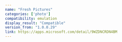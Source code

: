 ```yaml
---
name: "Fresh Pictures"
categories: ['photo']
compatibility: emulation
display_result: "Compatible"
version_from: "1.0.0.29"
link: https://apps.microsoft.com/detail/9WZDNCRDN4BM
---
```

